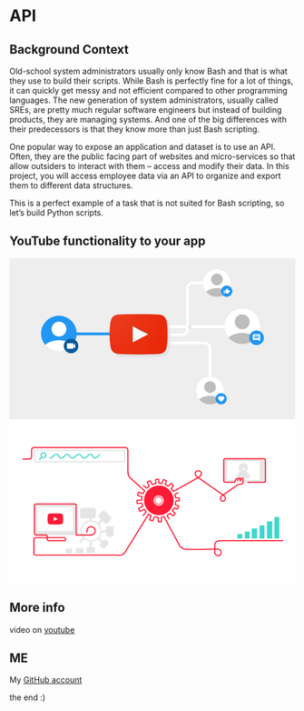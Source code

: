 # API

## Background Context

Old-school system administrators usually only know Bash and that is what they use to build their scripts. While Bash is perfectly fine for a lot of things, it can quickly get messy and not efficient compared to other programming languages. The new generation of system administrators, usually called SREs, are pretty much regular software engineers but instead of building products, they are managing systems. And one of the big differences with their predecessors is that they know more than just Bash scripting.

One popular way to expose an application and dataset is to use an API. Often, they are the public facing part of websites and micro-services so that allow outsiders to interact with them – access and modify their data. In this project, you will access employee data via an API to organize and export them to different data structures.

This is a perfect example of a task that is not suited for Bash scripting, so let’s build Python scripts.

## YouTube functionality to your app
![alt text](youtube_home_page_data_api_720.png)
![alt text](yt-data-api-search_720.png)

## More info
video on [youtube](https://www.youtube.com/watch?v=ZveW4_ZJtVY&ab_channel=CertBros)

## ME
My [GitHub account](https://github.com/Alltoft)

the end :)
